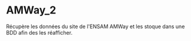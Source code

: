 # AMWay_2

Récupère les données du site de l'ENSAM AMWay et les stoque dans une BDD afin des les réafficher.
